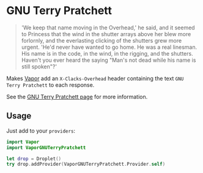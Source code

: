 # GNU Terry Pratchett

> 'We keep that name moving in the Overhead,' he said, and it seemed to Princess
> that the wind in the shutter arrays above her blew more forlornly, and the
> everlasting clicking of the shutters grew more urgent. 'He'd never have wanted
> to go home. He was a real linesman. His name is in the code, in the wind, in
> the rigging, and the shutters. Haven't you ever heard the saying "Man's not
> dead while his name is still spoken"?'

Makes [Vapor](https://github.com/vapor/vapor) add an `X-Clacks-Overhead` header
containing the text `GNU Terry Pratchett` to each response.

See the [GNU Terry Pratchett page](http://www.gnuterrypratchett.com) for more
information.

## Usage

Just add to your `providers`:

```swift
import Vapor
import VaporGNUTerryPratchett

let drop = Droplet()
try drop.addProvider(VaporGNUTerryPratchett.Provider.self)
```
